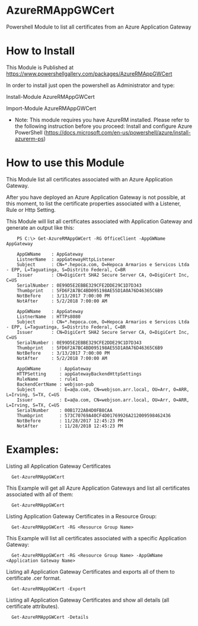 # AzureRMAppGWCert
Powershell Module to list all certificates from an Azure Application Gateway

# How to Install

This Module is Published at https://www.powershellgallery.com/packages/AzureRMAppGWCert

In order to install just open the powershell as Administrator and type: 

Install-Module AzureRMAppGWCert

Import-Module AzureRMAppGWCert

* Note: This module requires you have AzureRM installed. Please refer to the following instruction before you proceed:
Install and configure Azure PowerShell (https://docs.microsoft.com/en-us/powershell/azure/install-azurerm-ps)

# How to use this Module

  This Module list all certificates associated with an Azure Application Gateway.

  After you have deployed an Azure Application Gateway is not possible, at this moment, to list the certificate properties associated with a Listener, Rule or Http Setting.

  This Module will list all certificates associated with Application Gateway and generate an output like this:

        PS C:\> Get-AzureRMAppGWCert -RG OfficeClient -AppGWName AppGateway

        AppGWName    : AppGateway
        ListnerName  : appGatewayHttpListener
        Subject      : CN=*.hepoca.com, O=Hepoca Armarios e Servicos Ltda - EPP, L=Taguatinga, S=Distrito Federal, C=BR
        Issuer       : CN=DigiCert SHA2 Secure Server CA, O=DigiCert Inc, C=US
        SerialNumber : 0E99D5E2EBBE329CFE2DDE29C1D7D343
        Thumbprint   : 5FD6F2A7BC4BD095198AE55D1A0A76D46365C6B9
        NotBefore    : 3/13/2017 7:00:00 PM
        NotAfter     : 5/2/2018 7:00:00 AM

        AppGWName    : AppGateway
        ListnerName  : HTTPs8080
        Subject      : CN=*.hepoca.com, O=Hepoca Armarios e Servicos Ltda - EPP, L=Taguatinga, S=Distrito Federal, C=BR
        Issuer       : CN=DigiCert SHA2 Secure Server CA, O=DigiCert Inc, C=US
        SerialNumber : 0E99D5E2EBBE329CFE2DDE29C1D7D343
        Thumbprint   : 5FD6F2A7BC4BD095198AE55D1A0A76D46365C6B9
        NotBefore    : 3/13/2017 7:00:00 PM
        NotAfter     : 5/2/2018 7:00:00 AM

        AppGWName       : AppGateway
        HTTPSetting     : appGatewayBackendHttpSettings
        RuleName        : rule1
        BackendCertName : webjson-pub
        Subject         : E=a@a.com, CN=webjson.arr.local, OU=Arr, O=ARR, L=Irving, S=TX, C=US
        Issuer          : E=a@a.com, CN=webjson.arr.local, OU=Arr, O=ARR, L=Irving, S=TX, C=US
        SerialNumber    : 00B1722AB4D0FB8CAA
        Thumbprint      : 573C70769A40CF4D01769926A212009598462436
        NotBefore       : 11/28/2017 12:45:23 PM
        NotAfter        : 11/28/2018 12:45:23 PM
 
 # Examples:
 
   Listing all Application Gateway Certificates

      Get-AzureRMAppGWCert

   This Example will get all Azure Application Gateways and list all certificates associated with all of them: 
   
      Get-AzureRMAppGWCert

   Listing Application Gateway Certificates in a Resource Group:

      Get-AzureRMAppGWCert -RG <Resource Group Name>
   
   This Example will list all certificates associated with a specific Application Gateway: 
   
      Get-AzureRMAppGWCert -RG <Resource Group Name> -AppGWName <Application Gateway Name>

   Listing all Application Gateway Certificates and exports all of them to certificate .cer format.

      Get-AzureRMAppGWCert -Export

   Listing all Application Gateway Certificates and show all details (all certificate attributes).

      Get-AzureRMAppGWCert -Details  
   

